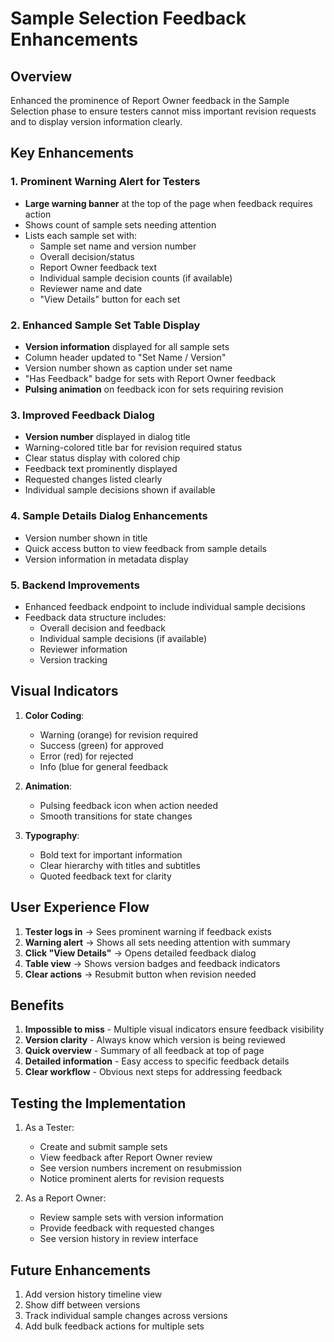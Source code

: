# Sample Selection Feedback Enhancements

## Overview
Enhanced the prominence of Report Owner feedback in the Sample Selection phase to ensure testers cannot miss important revision requests and to display version information clearly.

## Key Enhancements

### 1. Prominent Warning Alert for Testers
- **Large warning banner** at the top of the page when feedback requires action
- Shows count of sample sets needing attention
- Lists each sample set with:
  - Sample set name and version number
  - Overall decision/status
  - Report Owner feedback text
  - Individual sample decision counts (if available)
  - Reviewer name and date
  - "View Details" button for each set

### 2. Enhanced Sample Set Table Display
- **Version information** displayed for all sample sets
- Column header updated to "Set Name / Version"
- Version number shown as caption under set name
- "Has Feedback" badge for sets with Report Owner feedback
- **Pulsing animation** on feedback icon for sets requiring revision

### 3. Improved Feedback Dialog
- **Version number** displayed in dialog title
- Warning-colored title bar for revision required status
- Clear status display with colored chip
- Feedback text prominently displayed
- Requested changes listed clearly
- Individual sample decisions shown if available

### 4. Sample Details Dialog Enhancements
- Version number shown in title
- Quick access button to view feedback from sample details
- Version information in metadata display

### 5. Backend Improvements
- Enhanced feedback endpoint to include individual sample decisions
- Feedback data structure includes:
  - Overall decision and feedback
  - Individual sample decisions (if available)
  - Reviewer information
  - Version tracking

## Visual Indicators

1. **Color Coding**:
   - Warning (orange) for revision required
   - Success (green) for approved
   - Error (red) for rejected
   - Info (blue for general feedback

2. **Animation**:
   - Pulsing feedback icon when action needed
   - Smooth transitions for state changes

3. **Typography**:
   - Bold text for important information
   - Clear hierarchy with titles and subtitles
   - Quoted feedback text for clarity

## User Experience Flow

1. **Tester logs in** → Sees prominent warning if feedback exists
2. **Warning alert** → Shows all sets needing attention with summary
3. **Click "View Details"** → Opens detailed feedback dialog
4. **Table view** → Shows version badges and feedback indicators
5. **Clear actions** → Resubmit button when revision needed

## Benefits

1. **Impossible to miss** - Multiple visual indicators ensure feedback visibility
2. **Version clarity** - Always know which version is being reviewed
3. **Quick overview** - Summary of all feedback at top of page
4. **Detailed information** - Easy access to specific feedback details
5. **Clear workflow** - Obvious next steps for addressing feedback

## Testing the Implementation

1. As a Tester:
   - Create and submit sample sets
   - View feedback after Report Owner review
   - See version numbers increment on resubmission
   - Notice prominent alerts for revision requests

2. As a Report Owner:
   - Review sample sets with version information
   - Provide feedback with requested changes
   - See version history in review interface

## Future Enhancements

1. Add version history timeline view
2. Show diff between versions
3. Track individual sample changes across versions
4. Add bulk feedback actions for multiple sets